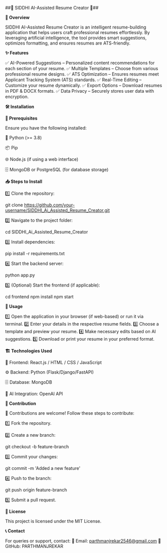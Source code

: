 ##🌟 SIDDHI AI-Assisted Resume Creator 🌟##

**🚀 Overview**

SIDDHI AI-Assisted Resume Creator is an intelligent resume-building application that helps users craft professional resumes effortlessly. By leveraging artificial intelligence, the tool provides smart suggestions, optimizes formatting, and ensures resumes are ATS-friendly.

**✨ Features**

✅ AI-Powered Suggestions – Personalized content recommendations for each section of your resume.
✅ Multiple Templates – Choose from various professional resume designs.
✅ ATS Optimization – Ensures resumes meet Applicant Tracking System (ATS) standards.
✅ Real-Time Editing – Customize your resume dynamically.
✅ Export Options – Download resumes in PDF & DOCX formats.
✅ Data Privacy – Securely stores user data with encryption.

**🛠️ Installation**

**📌 Prerequisites**

Ensure you have the following installed:

🐍 Python (>= 3.8)

📦 Pip

🌐 Node.js (if using a web interface)

🗄️ MongoDB or PostgreSQL (for database storage)

**📥 Steps to Install**

1️⃣ Clone the repository:

git clone https://github.com/your-username/SIDDHI_Ai_Assisted_Resume_Creator.git

2️⃣ Navigate to the project folder:

cd SIDDHI_Ai_Assisted_Resume_Creator

3️⃣ Install dependencies:

pip install -r requirements.txt

4️⃣ Start the backend server:

python app.py

5️⃣ (Optional) Start the frontend (if applicable):

cd frontend
npm install
npm start

**🎯 Usage**

1️⃣ Open the application in your browser (if web-based) or run it via terminal.
2️⃣ Enter your details in the respective resume fields.
3️⃣ Choose a template and preview your resume.
4️⃣ Make necessary edits based on AI suggestions.
5️⃣ Download or print your resume in your preferred format.

**🏗️ Technologies Used**

🎨 Frontend: React.js / HTML / CSS / JavaScript

⚙️ Backend: Python (Flask/Django/FastAPI)

🗄️ Database: MongoDB

🤖 AI Integration: OpenAI API 

**🤝 Contribution**

🙌 Contributions are welcome! Follow these steps to contribute:

1️⃣ Fork the repository.

2️⃣ Create a new branch:

git checkout -b feature-branch

3️⃣ Commit your changes:

git commit -m 'Added a new feature'

4️⃣ Push to the branch:

git push origin feature-branch

5️⃣ Submit a pull request.

**📜 License**

This project is licensed under the MIT License.

**📞 Contact**

For queries or support, contact:
📧 Email: parthmanjrekar2546@gmail.com
🔗 GitHub: PARTHMANJREKAR
